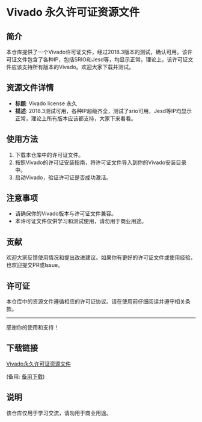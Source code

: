 # Vivado 永久许可证资源文件

## 简介

本仓库提供了一个Vivado许可证文件，经过2018.3版本的测试，确认可用。该许可证文件包含了各种IP，包括SRIO和Jesd等，均显示正常。理论上，该许可证文件应该支持所有版本的Vivado。欢迎大家下载并测试。

## 资源文件详情

- **标题**: Vivado license 永久
- **描述**: 2018.3测试可用，各种IP超级齐全，测试了srio可用，Jesd等IP均显示正常，理论上所有版本应该都支持，大家下来看看。

## 使用方法

1. 下载本仓库中的许可证文件。
2. 按照Vivado的许可证安装指南，将许可证文件导入到你的Vivado安装目录中。
3. 启动Vivado，验证许可证是否成功激活。

## 注意事项

- 请确保你的Vivado版本与许可证文件兼容。
- 本许可证文件仅供学习和测试使用，请勿用于商业用途。

## 贡献

欢迎大家反馈使用情况和提出改进建议。如果你有更好的许可证文件或使用经验，也欢迎提交PR或Issue。

## 许可证

本仓库中的资源文件遵循相应的许可证协议。请在使用前仔细阅读并遵守相关条款。

---

感谢你的使用和支持！

## 下载链接
[Vivado永久许可证资源文件](https://pan.quark.cn/s/649963194b43) 

(备用: [备用下载](https://pan.baidu.com/s/10tDpE6LXVL1qsfIsqzfg6A?pwd=1234))

## 说明

该仓库仅用于学习交流，请勿用于商业用途。
